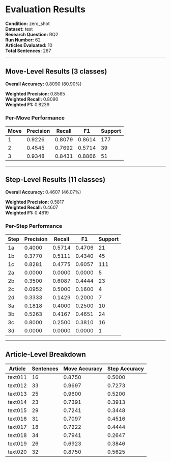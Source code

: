 # Evaluation Results

**Condition:** zero_shot  
**Dataset:** test  
**Research Question:** RQ2  
**Run Number:** 62  
**Articles Evaluated:** 10  
**Total Sentences:** 267  

---

## Move-Level Results (3 classes)

**Overall Accuracy:** 0.8090 (80.90%)  

**Weighted Precision:** 0.8565  
**Weighted Recall:** 0.8090  
**Weighted F1:** 0.8239  

### Per-Move Performance

| Move | Precision | Recall | F1 | Support |
|------|-----------|--------|----|---------|
| 1 | 0.9226 | 0.8079 | 0.8614 | 177 |
| 2 | 0.4545 | 0.7692 | 0.5714 | 39 |
| 3 | 0.9348 | 0.8431 | 0.8866 | 51 |

---

## Step-Level Results (11 classes)

**Overall Accuracy:** 0.4607 (46.07%)  

**Weighted Precision:** 0.5817  
**Weighted Recall:** 0.4607  
**Weighted F1:** 0.4819  

### Per-Step Performance

| Step | Precision | Recall | F1 | Support |
|------|-----------|--------|----|---------|
| 1a | 0.4000 | 0.5714 | 0.4706 | 21 |
| 1b | 0.3770 | 0.5111 | 0.4340 | 45 |
| 1c | 0.8281 | 0.4775 | 0.6057 | 111 |
| 2a | 0.0000 | 0.0000 | 0.0000 | 5 |
| 2b | 0.3500 | 0.6087 | 0.4444 | 23 |
| 2c | 0.0952 | 0.5000 | 0.1600 | 4 |
| 2d | 0.3333 | 0.1429 | 0.2000 | 7 |
| 3a | 0.1818 | 0.4000 | 0.2500 | 10 |
| 3b | 0.5263 | 0.4167 | 0.4651 | 24 |
| 3c | 0.8000 | 0.2500 | 0.3810 | 16 |
| 3d | 0.0000 | 0.0000 | 0.0000 | 1 |

---

## Article-Level Breakdown

| Article | Sentences | Move Accuracy | Step Accuracy |
|---------|-----------|---------------|---------------|
| text011 | 16 | 0.8750 | 0.5000 |
| text012 | 33 | 0.9697 | 0.7273 |
| text013 | 25 | 0.9600 | 0.5200 |
| text014 | 23 | 0.7391 | 0.3913 |
| text015 | 29 | 0.7241 | 0.3448 |
| text016 | 31 | 0.7097 | 0.4516 |
| text017 | 18 | 0.7222 | 0.4444 |
| text018 | 34 | 0.7941 | 0.2647 |
| text019 | 26 | 0.6923 | 0.3846 |
| text020 | 32 | 0.8750 | 0.5625 |
